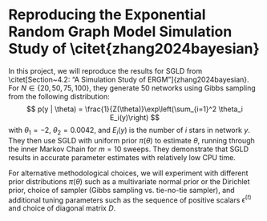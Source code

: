 # Reproducing the Exponential Random Graph Model Simulation Study of \citet{zhang2024bayesian}

In this project, we will reproduce the results for SGLD from \citet[Section~4.2: “A Simulation Study of ERGM”]{zhang2024bayesian}. For $N \in \{20, 50, 75, 100\}$, they generate 50 networks using Gibbs sampling from the following distribution:
$$
p(y | \theta) = \frac{1}{Z(\theta)}\exp\left(\sum_{i=1}^2 \theta_i E_i(y)\right)
$$
with $\theta_1 = -2$, $\theta_2 = 0.0042$, and $E_i(y)$ is the number of $i$ stars in network $y$. 
They then use SGLD with uniform prior $\pi(\theta)$ to estimate $\theta$, running through the
inner Markov Chain for $m = 10$ sweeps. They demonstrate that SGLD results in 
accurate parameter estimates with relatively low CPU time.

For alternative methodological choices, we will experiment with different prior distributions $\pi(\theta)$ such as a multivariate normal prior or the Dirichlet prior, choice of sampler (Gibbs sampling vs. tie-no-tie sampler), and
additional tuning parameters such as the sequence of positive scalars $\epsilon^{(t)}$ and choice of diagonal matrix $D$.
